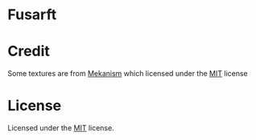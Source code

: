# Fusarft

# Credit

Some textures are from [Mekanism](https://github.com/mekanism/Mekanism) which licensed under the [MIT](https://github.com/mekanism/Mekanism/blob/1.20.4/LICENSE) license

# License

Licensed under the [MIT](https://github.com/toby7002/Fusarft/blob/main/LICENSE) license.
